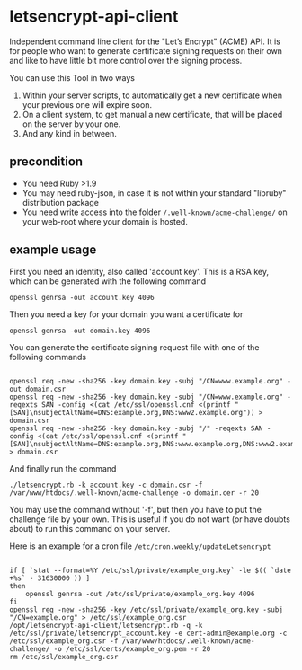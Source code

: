 # letsencrypt-api-client
Independent command line client for the "Let’s Encrypt" (ACME) API. It is for people who want to generate certificate signing requests on their own and like to have little bit more control over the signing process.

You can use this Tool in two ways

 1. Within your server scripts, to automatically get a new certificate when your previous one will expire soon.
 2. On a client system, to get manual a new certificate, that will be placed on the server by your one.
 3. And any kind in between.

## precondition
 * You need Ruby >1.9
 * You may need ruby-json, in case it is not within your standard "libruby" distribution package
 * You need write access into the folder <code>/.well-known/acme-challenge/</code> on your web-root where your domain is hosted.

## example usage

First you need an identity, also called 'account key'. This is a RSA key, which can be generated with the following command
<pre><code>openssl genrsa -out account.key 4096</code></pre>

Then you need a key for your domain you want a certificate for
<pre><code>openssl genrsa -out domain.key 4096</code></pre>

You can generate the certificate signing request file with one of the following commands
<pre><code>
openssl req -new -sha256 -key domain.key -subj "/CN=www.example.org" -out domain.csr
openssl req -new -sha256 -key domain.key -subj "/CN=www.example.org" -reqexts SAN -config <(cat /etc/ssl/openssl.cnf <(printf "[SAN]\nsubjectAltName=DNS:example.org,DNS:www2.example.org")) > domain.csr
openssl req -new -sha256 -key domain.key -subj "/" -reqexts SAN -config <(cat /etc/ssl/openssl.cnf <(printf "[SAN]\nsubjectAltName=DNS:example.org,DNS:www.example.org,DNS:www2.example.org")) > domain.csr
</code></pre>

And finally run the command
<pre><code>./letsencrypt.rb -k account.key -c domain.csr -f /var/www/htdocs/.well-known/acme-challenge -o domain.cer -r 20</code></pre>

You may use the command without '-f', but then you have to put the challenge file by your own. This is useful if you do not want (or have doubts about) to run this command on your server.

Here is an example for a cron file <code>/etc/cron.weekly/updateLetsencrypt</code>
<pre><code>
if [ `stat --format=%Y /etc/ssl/private/example_org.key` -le $(( `date +%s` - 31630000 )) ]
then
    openssl genrsa -out /etc/ssl/private/example_org.key 4096
fi
openssl req -new -sha256 -key /etc/ssl/private/example_org.key -subj "/CN=example.org" > /etc/ssl/example_org.csr
/opt/letsencrypt-api-client/letsencrypt.rb -q -k /etc/ssl/private/letsencrypt_account.key -e cert-admin@example.org -c /etc/ssl/example_org.csr -f /var/www/htdocs/.well-known/acme-challenge/ -o /etc/ssl/certs/example_org.pem -r 20
rm /etc/ssl/example_org.csr
</code></pre>
